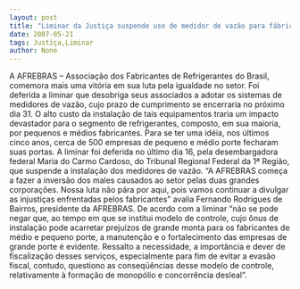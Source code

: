 ```yaml
---
layout: post
title: "Liminar da Justiça suspende uso de medidor de vazão para fábricas de refrigerantes"
date: 2007-05-21
tags: Justiça,Liminar
author: None
---
```

A AFREBRAS &ndash; Associa&ccedil;&atilde;o dos Fabricantes de Refrigerantes do Brasil, comemora mais uma vit&oacute;ria em sua luta pela igualdade no setor. Foi deferida a liminar que desobriga seus associados a adotar os sistemas de medidores de vaz&atilde;o, cujo prazo de cumprimento se encerraria no pr&oacute;ximo dia 31.
O alto custo da instala&ccedil;&atilde;o de tais equipamentos traria um impacto devastador para o segmento de refrigerantes, composto, em sua maioria, por pequenos e m&eacute;dios fabricantes. Para se ter uma id&eacute;ia, nos &uacute;ltimos cinco anos, cerca de 500 empresas de pequeno e m&eacute;dio porte fecharam suas portas.
A liminar foi deferida no &uacute;ltimo dia 16, pela desembargadora federal Maria do Carmo Cardoso, do Tribunal Regional Federal da 1&ordf; Regi&atilde;o, que suspende a instala&ccedil;&atilde;o dos medidores de vaz&atilde;o.
&ldquo;A AFREBRAS come&ccedil;a a fazer a invers&atilde;o dos males causados ao setor pelas duas grandes corpora&ccedil;&otilde;es. Nossa luta n&atilde;o p&aacute;ra por aqui, pois vamos continuar a divulgar as injusti&ccedil;as enfrentadas pelos fabricantes&rdquo; avalia Fernando Rodrigues de Bairros, presidente da AFREBRAS.
De acordo com a liminar &ldquo;n&atilde;o se pode negar que, ao tempo em que se institui modelo de controle, cujo &ocirc;nus de instala&ccedil;&atilde;o pode acarretar preju&iacute;zos de grande monta para os fabricantes de m&eacute;dio e pequeno porte, a manuten&ccedil;&atilde;o e o fortalecimento das empresas de grande porte &eacute; evidente. Ressalto a necessidade, a import&acirc;ncia e dever de fiscaliza&ccedil;&atilde;o desses servi&ccedil;os, especialmente para fim de evitar a evas&atilde;o fiscal, contudo, questiono as conseq&uuml;&ecirc;ncias desse modelo de controle, relativamente &agrave; forma&ccedil;&atilde;o de monop&oacute;lio e concorr&ecirc;ncia desleal&rdquo;. 